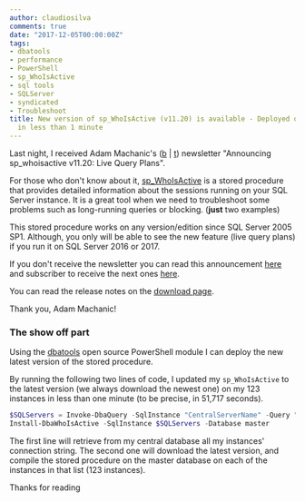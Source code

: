 ```yaml
---
author: claudiosilva
comments: true
date: "2017-12-05T00:00:00Z"
tags:
- dbatools
- performance
- PowerShell
- sp_WhoIsActive
- sql tools
- SQLServer
- syndicated
- Troubleshoot
title: New version of sp_WhoIsActive (v11.20) is available - Deployed on 123 instances
  in less than 1 minute
---
```

Last night, I received Adam Machanic's ([b](http://dataeducation.com) \| [t](https://twitter.com/AdamMachanic)) newsletter "Announcing sp_whoisactive v11.20: Live Query Plans".

For those who don't know about it, [sp_WhoIsActive](http://whoisactive.com) is a stored procedure that provides detailed information about the sessions running on your SQL Server instance.
It is a great tool when we need to troubleshoot some problems such as long-running queries or blocking. (**just** two examples)

This stored procedure works on any version/edition since SQL Server 2005 SP1. Although, you only will be able to see the new feature (live query plans) if you run it on SQL Server 2016 or 2017.

If you don't receive the newsletter you can read this announcement [here](http://mailchi.mp/535acca9903f/announcing-sp_whoisactive-v1120-live-query-plans) and subscriber to receive the next ones [here](http://whoisactive.com/downloads/).

You can read the release notes on the [download page](http://whoisactive.com/downloads/).

Thank you, Adam Machanic!

### The show off part

Using the [dbatools](https://dbatools.io) open source PowerShell module I can deploy the new latest version of the stored procedure.

By running the following two lines of code, I updated my `sp_WhoIsActive` to the latest version (we always download the newest one) on my 123 instances in less than one minute (to be precise, in 51,717 seconds).

``` powershell
$SQLServers = Invoke-DbaQuery -SqlInstance "CentralServerName" -Query "SELECT InstanceConnection FROM CentralDB.dbo.Instances" | Select-Object -ExpandProperty InstanceConnection
Install-DbaWhoIsActive -SqlInstance $SQLServers -Database master
```

The first line will retrieve from my central database all my instances' connection string.
The second one will download the latest version, and compile the stored procedure on the master database on each of the instances in that list (123 instances).

Thanks for reading
